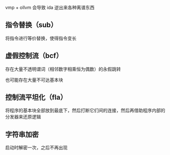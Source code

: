 vmp + ollvm 会导致 ida 逆出来各种离谱东西

## 指令替换（sub）

将指令进行等价替换，使得指令变长

## 虚假控制流（bcf）

存在大量不透明谓词（相邻数字相乘恒为偶数）的永假跳转

也可能存在大量不可达基本块

## 控制流平坦化（fla）

将程序的基本块全部放到最底下，然后打断它们间的连接，然后再借助程序内部的分发器来还原逻辑

## 字符串加密

启动时解密一次，之后不再出现